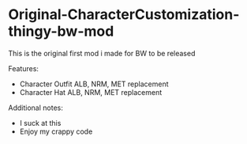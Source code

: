 # Original-CharacterCustomization-thingy-bw-mod
This is the original first mod i made for BW to be released

Features:
 - Character Outfit ALB, NRM, MET replacement
 - Character Hat ALB, NRM, MET replacement
 
Additional notes:
 - I suck at this
 - Enjoy my crappy code
